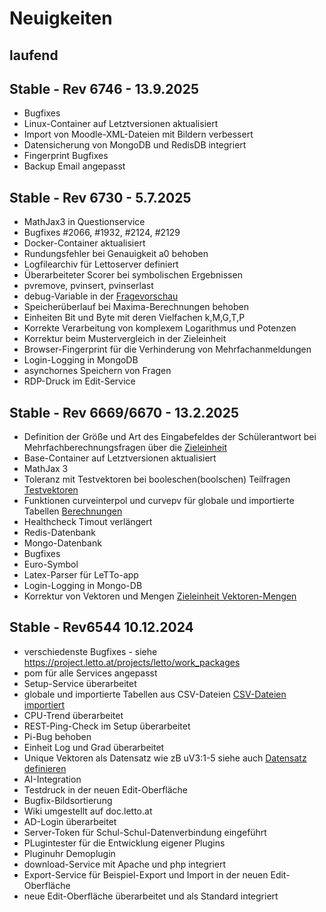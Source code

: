 # Neuigkeiten

## laufend

## Stable - Rev 6746 - 13.9.2025
* Bugfixes
* Linux-Container auf Letztversionen aktualisiert
* Import von Moodle-XML-Dateien mit Bildern verbessert
* Datensicherung von MongoDB und RedisDB integriert
* Fingerprint Bugfixes
* Backup Email angepasst

## Stable - Rev 6730 - 5.7.2025
* MathJax3 in Questionservice
* Bugfixes #2066, #1932, #2124, #2129
* Docker-Container aktualisiert
* Rundungsfehler bei Genauigkeit a0 behoben
* Logfilearchiv für Lettoserver definiert
* Überarbeiteter Scorer bei symbolischen Ergebnissen
* pvremove, pvinsert, pvinserlast
* debug-Variable in der [Fragevorschau](../Fragen-Vorschau/index.md#debug-ansicht-mit-debug-variablen) 
* Speicherüberlauf bei Maxima-Berechnungen behoben
* Einheiten Bit und Byte mit deren Vielfachen k,M,G,T,P
* Korrekte Verarbeitung von komplexem Logarithmus und Potenzen
* Korrektur beim Mustervergleich in der Zieleinheit
* Browser-Fingerprint für die Verhinderung von Mehrfachanmeldungen
* Login-Logging in MongoDB
* asynchornes Speichern von Fragen
* RDP-Druck im Edit-Service

## Stable - Rev 6669/6670 - 13.2.2025
* Definition der Größe und Art des Eingabefeldes der Schülerantwort bei Mehrfachberechnungsfragen über die [Zieleinheit](../ZielEinheit/index.md#parameter-für-die-größe-und-art-des-eingabefeldes-bei-berechneten-teilfragen-einer-mehrfachberechnungsfrage)
* Base-Container auf Letztversionen aktualisiert
* MathJax 3
* Toleranz mit Testvektoren bei booleschen(boolschen) Teilfragen [Testvektoren](../Korrektur/index.md#korrektur-von-symbolischen-ausdrücken-mit-testvektoren)
* Funktionen curveinterpol und curvepv für globale und importierte Tabellen [Berechnungen](../Berechnungen/index.md#funktionen-für-importierte-tabellen)
* Healthcheck Timout verlängert
* Redis-Datenbank 
* Mongo-Datenbank
* Bugfixes
* Euro-Symbol
* Latex-Parser für LeTTo-app
* Login-Logging in Mongo-DB
* Korrektur von Vektoren und Mengen [Zieleinheit Vektoren-Mengen](../ZielEinheit/index.md#parameter-für-den-ergebnisvergleich-von-vektoren-und-mengen-bei-der-schülereingabe)

## Stable - Rev6544 10.12.2024
* verschiedenste Bugfixes - siehe https://project.letto.at/projects/letto/work_packages
* pom für alle Services angepasst
* Setup-Service überarbeitet
* globale und importierte Tabellen aus CSV-Dateien [CSV-Dateien importiert](../BeispielsammlungEditieren/csv-tabellen_importieren/index.md)
* CPU-Trend überarbeitet
* REST-Ping-Check im Setup überarbeitet
* Pi-Bug behoben
* Einheit Log und Grad überarbeitet
* Unique Vektoren als Datensatz wie zB uV3:1-5 siehe auch [Datensatz definieren](../Datensätzedefinieren/index.md#definition-der-werte)
* AI-Integration
* Testdruck in der neuen Edit-Oberfläche
* Bugfix-Bildsortierung
* Wiki umgestellt auf doc.letto.at
* AD-Login überarbeitet
* Server-Token für Schul-Schul-Datenverbindung eingeführt
* PLugintester für die Entwicklung eigener Plugins 
* Pluginuhr Demoplugin
* download-Service mit Apache und php integriert
* Export-Service für Beispiel-Export und Import in der neuen Edit-Oberfläche
* neue Edit-Oberfläche überarbeitet und als Standard integriert